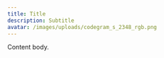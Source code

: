```yaml
---
title: Title
description: Subtitle
avatar: /images/uploads/codegram_s_2348_rgb.png
---
```

Content body.
